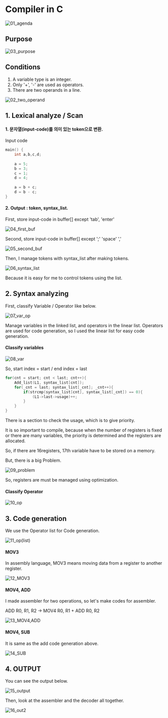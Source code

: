 # Compiler in C

![01_agenda](01_Figs/01_agenda.png)

## Purpose

![03_purpose](01_Figs/03_purpose.png)

## Conditions

1. A variable type is an integer.
2. Only '+', '-' are used as operators.
3. There are two operands in a line.

![02_two_operand](01_Figs/02_two_operand.png)

## 1. Lexical analyze / Scan

#### 1. 문자열(input-code)를 의미 있는 token으로 변환.

Input code

```c
main() {
    int a,b,c,d;
    
    a = 5;
    b = 3;
    c = 1;
    d = 4;
    
    a = b + c;
    d = b - c;
}
```

#### 2. Output : token, syntax_list.

First, store input-code in buffer[] except 'tab', 'enter'

![04_first_buf](01_Figs/04_first_buf.png)

Second, store input-code in buffer[] except ';'  'space'  ','

![05_second_buf](01_Figs/05_second_buf.png)

Then, I manage tokens with syntax_list after making tokens.

![06_syntax_list](01_Figs/06_syntax_list.png)

Because it is easy for me to control tokens using the list.

## 2. Syntax analyzing

First, classify Variable / Operator like below.

![07_var_op](01_Figs/07_var_op.png)

Manage variables in the linked list, and operators in the linear list. Operators are used for code generation, so I used the linear list for easy code generation.

#### Classify variables

![08_var](01_Figs/08_var.png)

So, start index = start / end index = last

```c
for(cnt = start; cnt < last; cnt++){
    Add_list(L1, syntax_list[cnt]);
    for(_cnt = last; syntax_list[_cnt]; _cnt++){
        if(strcmp(syntax_list[cnt], syntax_list[_cnt]) == 0){
            (L1->last->usage)++;
        }
    }
}
```

There is a section to check the usage, which is to give priority.

It is so important to compile, because when the number of registers is fixed or there are many variables, the priority is determined and the registers are allocated.

So, if there are 16registers, 17th variable have to be stored on a memory.

But, there is a big Problem.

![09_problem](01_Figs/09_problem.png)

So, registers are must be managed using optimization.

#### Classify Operator

![10_op](01_Figs/10_op.png)



## 3. Code generation

We use the Operator list for Code generation.

![11_op(list)](01_Figs/11_op(list).png)

#### MOV3

In assembly language, MOV3 means moving data from a register to another register.

![12_MOV3](01_Figs/12_MOV3.png)

#### MOV4, ADD

I made assembler for two operations, so let's make codes for assembler.

ADD R0, R1, R2   ->  MOV4 R0, R1 + ADD R0, R2

![13_MOV4,ADD](01_Figs/13_MOV4,ADD.png)

#### MOV4, SUB

It is same as the add code generation above.

![14_SUB](01_Figs/14_SUB.png)

## 4. OUTPUT

You can see the output below.

![15_output](01_Figs/15_output.png)

Then, look at the assembler and the decoder all together.

![16_out2](01_Figs/16_out2.png)



